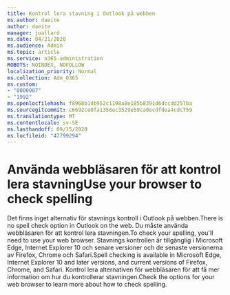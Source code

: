 ```yaml
---
title: Kontrol lera stavning i Outlook på webben
ms.author: daeite
author: daeite
manager: joallard
ms.date: 04/21/2020
ms.audience: Admin
ms.topic: article
ms.service: o365-administration
ROBOTS: NOINDEX, NOFOLLOW
localization_priority: Normal
ms.collection: Adm_O365
ms.custom:
- "8000007"
- "1992"
ms.openlocfilehash: f8968b14b952c1198a8e185b8391d6dccdd257ba
ms.sourcegitcommit: c6692ce0fa1358ec3529e59ca0ecdfdea4cdc759
ms.translationtype: MT
ms.contentlocale: sv-SE
ms.lasthandoff: 09/15/2020
ms.locfileid: "47799294"
---
```

# <a name="use-your-browser-to-check-spelling"></a><span data-ttu-id="f1ac9-102">Använda webbläsaren för att kontrol lera stavning</span><span class="sxs-lookup"><span data-stu-id="f1ac9-102">Use your browser to check spelling</span></span>

<span data-ttu-id="f1ac9-103">Det finns inget alternativ för stavnings kontroll i Outlook på webben.</span><span class="sxs-lookup"><span data-stu-id="f1ac9-103">There is no spell check option in Outlook on the web.</span></span> <span data-ttu-id="f1ac9-104">Du måste använda webbläsaren för att kontrol lera stavningen.</span><span class="sxs-lookup"><span data-stu-id="f1ac9-104">To check your spelling, you'll need to use your web browser.</span></span> <span data-ttu-id="f1ac9-105">Stavnings kontrollen är tillgänglig i Microsoft Edge, Internet Explorer 10 och senare versioner och de senaste versionerna av Firefox, Chrome och Safari.</span><span class="sxs-lookup"><span data-stu-id="f1ac9-105">Spell checking is available in Microsoft Edge, Internet Explorer 10 and later versions, and current versions of Firefox, Chrome, and Safari.</span></span> <span data-ttu-id="f1ac9-106">Kontrol lera alternativen för webbläsaren för att få mer information om hur du kontrollerar stavningen.</span><span class="sxs-lookup"><span data-stu-id="f1ac9-106">Check the options for your web browser to learn more about how to check spelling.</span></span>